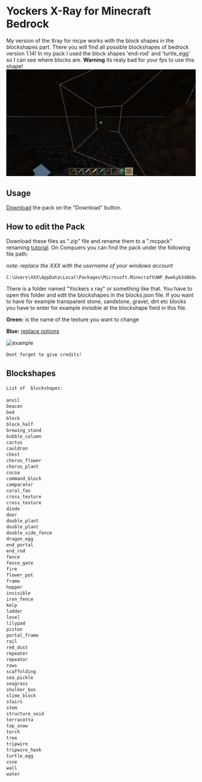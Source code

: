 # Yockers X-Ray for Minecraft Bedrock

My version of the Xray for mcpe works with the block shapes in the blockshapes part. There you will find all possible blockshapes of bedrock version 1.14! In my pack I used the block shapes 'end-rod' and 'turtle_egg' so I can see where blocks are. **Warning** its realy bad for your fps to use this shape! 
![ing](https://github.com/YockerFX/bedrock-xray/blob/main/Minecraft%2004.03.2021%2011_11_03.png)

## Usage

[Download](https://www.mediafire.com/file/0uxu5saqwaptb7x/X-Ray.mcpack/file) the pack on the "Download" button.

## How to edit the Pack

Download these files as ".zip" file and rename them to a ".mcpack" renaming [tutorial](https://youtu.be/eaeVxQUnWoY). On Compuers you can find the pack under the following file path:

*note: replace the XXX with the username of your windows account*
```
C:\Users\XXX\AppData\Local\Packages\Microsoft.MinecraftUWP_8wekyb3d8bbwe\LocalState\games\com.mojang\resource_packs
```
There is a folder named "Yockers x ray" or something like that. You have to open this folder and edit the blockshapes in the blocks.json file. If you want to have for example transparent stone, sandstone, gravel, dirt etc blocks you have to enter for example invisible at the blockshape field in this file.

**Green:** is the name of the texture you want to change

**Blue:** [replace options](#Blockshapes)

![example](https://cdn.discordapp.com/attachments/813051380843151380/816954213162549298/sadsad.png)

```bash
Dont forget to give credits!
```

## Blockshapes

```
List of  blockshapes:

anvil
beacon
bed
block
block_half
brewing_stand
bubble_column
cactus
cauldron
chest
chorus_flower
chorus_plant
cocoa
command_block
comparator
coral_fan
cross_texture
cross_texture
diode
door
double_plant
double_plant
double_side_fence
dragon_egg
end_portal
end_rod
fence
fence_gate
fire
flower_pot
frame
hopper
invisible
iron_fence
kelp
ladder
level
lilypad
piston
portal_frame
rail
red_dust
repeater
repeator
rows
scaffolding
sea_pickle
seagrass
shulker_box
slime_block
stairs
stem
structure_void
terracotta
top_snow
torch
tree
tripwire
tripwire_hook
turtle_egg
vine
wall
water
```
